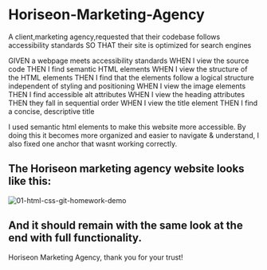 # Horiseon-Marketing-Agency

A client,marketing agency,requested that their codebase follows accessibility standards
SO THAT their site is optimized for search engines

GIVEN a webpage meets accessibility standards
WHEN I view the source code
THEN I find semantic HTML elements
WHEN I view the structure of the HTML elements
THEN I find that the elements follow a logical structure independent of styling and positioning
WHEN I view the image elements
THEN I find accessible alt attributes
WHEN I view the heading attributes
THEN they fall in sequential order
WHEN I view the title element
THEN I find a concise, descriptive title




I used semantic html elements to make this website more accessible.
By doing this it becomes more organized and easier to navigate & understand,
I also fixed one anchor that wasnt working correctly. 

## The Horiseon marketing agency website looks like this:

![01-html-css-git-homework-demo](https://user-images.githubusercontent.com/79770408/113082369-54e8ac80-91a8-11eb-9c48-1da474463338.png)

## And it should remain with the same look at the end with full functionality.
Horiseon Marketing Agency, thank you for your trust!

